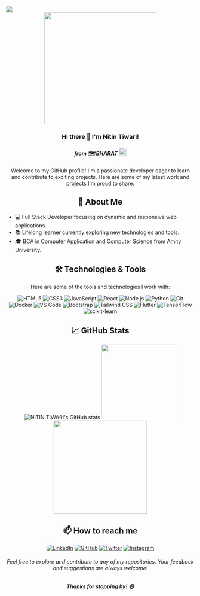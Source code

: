 

<!--
**thedarknight01/thedarknight01** is a ✨ _special_ ✨ repository because its `README.md` (this file) appears on your GitHub profile.

Here are some ideas to get you started:

- 🔭 I’m currently working on ...
- 🌱 I’m currently learning ...
- 👯 I’m looking to collaborate on ...
- 🤔 I’m looking for help with ...
- 💬 Ask me about ...
- 📫 How to reach me: ...
- 😄 Pronouns: ...
- ⚡ Fun fact: ...
-->

 <img src="https://visitor-badge.laobi.icu/badge?page_id=thedarknight01.thedarknight01&"  />
 
<div align="center">
<img src= "https://media.giphy.com/media/v1.Y2lkPTc5MGI3NjExZDBlenJtYTZiY3RucnM2ZzdjZ3F1dGFpY3JxcGM4eHVncjd0dHY5cCZlcD12MV9pbnRlcm5hbF9naWZfYnlfaWQmY3Q9Zw/2IudUHdI075HL02Pkk/giphy.gif" height="300px">
 
### Hi there 👋 I'm Nitin Tiwari!
##### from 🗺️ BHARAT <img src="https://media.giphy.com/media/v1.Y2lkPTc5MGI3NjExNnF1NGh2bTQ2OHB4c2w1ejkybDRnaXlwbjh2Zm1oYmliN203OWFuMCZlcD12MV9pbnRlcm5hbF9naWZfYnlfaWQmY3Q9cw/3ko3ZmwnSOpPmPkBsb/giphy.gif" height="20px" width="20px">

Welcome to my GitHub profile! I'm a passionate developer eager to learn and contribute to exciting projects. Here are some of my latest work and projects I'm proud to share.

## 🚀 About Me
<UL align="left">
<li>💻 Full Stack Developer focusing on dynamic and responsive web applications.</li>
<li> 📚 Lifelong learner currently exploring new technologies and tools.</li>
<li> 🎓 BCA in Computer Application and Computer Science from Amity University.</li>
</UL>

## 🛠️ Technologies & Tools

Here are some of the tools and technologies I work with:

![HTML5](https://img.shields.io/badge/-HTML5-E34F26?style=flat-square&logo=html5&logoColor=white)
![CSS3](https://img.shields.io/badge/-CSS3-1572B6?style=flat-square&logo=css3)
![JavaScript](https://img.shields.io/badge/-JavaScript-F7DF1E?style=flat-square&logo=javascript&logoColor=black)
![React](https://img.shields.io/badge/-React-61DAFB?style=flat-square&logo=react&logoColor=black)
![Node.js](https://img.shields.io/badge/-Node.js-339933?style=flat-square&logo=node.js&logoColor=white)
![Python](https://img.shields.io/badge/-Python-3776AB?style=flat-square&logo=python&logoColor=white)
![Git](https://img.shields.io/badge/-Git-F05032?style=flat-square&logo=git&logoColor=white)
![Docker](https://img.shields.io/badge/-Docker-2496ED?style=flat-square&logo=docker&logoColor=white)
![VS Code](https://img.shields.io/badge/-VS%20Code-007ACC?style=flat-square&logo=visual-studio-code&logoColor=white)
![Bootstrap](https://img.shields.io/badge/-Bootstrap-563D7C?style=flat-square&logo=bootstrap&logoColor=white)
![Tailwind CSS](https://img.shields.io/badge/-Tailwind%20CSS-38B2AC?style=flat-square&logo=tailwind-css&logoColor=white)
![Flutter](https://img.shields.io/badge/-Flutter-02569B?style=flat-square&logo=flutter&logoColor=white)
![TensorFlow](https://img.shields.io/badge/-TensorFlow-FF6F00?style=flat-square&logo=tensorflow&logoColor=white)
![scikit-learn](https://img.shields.io/badge/-scikit--learn-F7931E?style=flat-square&logo=scikit-learn&logoColor=white)

## 📈 GitHub Stats
<div>

![NITIN TIWARI's GitHub stats](https://github-readme-stats.vercel.app/api?username=thedarknight01&show_icons=true&theme=radical)
<img src="https://github-readme-stats.vercel.app/api/top-langs?username=thedarknight01&show_icons=true&locale=en&layout=compact&theme=radical&disable_animations=true" height="200px"><br>
<img src="https://github-profile-trophy.vercel.app/?username=thedarknight01&row=2&column=3&theme=gruvbox" height="250px">
</div>

## 📫 How to reach me

[![LinkedIn](https://img.shields.io/badge/-LinkedIn-0077B5?style=flat-square&logo=linkedin&logoColor=white)](https://www.linkedin.com/in/nitin-tiwari4/) [![GitHub](https://img.shields.io/badge/-GitHub-181717?style=flat-square&logo=github&logoColor=white)](https://github.com/thedarknight01) [![Twitter](https://img.shields.io/badge/-Twitter-1DA1F2?style=flat-square&logo=twitter&logoColor=white)](https://x.com/kratos1051) [![Instagram](https://img.shields.io/badge/-Instagram-E4405F?style=flat-square&logo=instagram&logoColor=white)](https://www.instagram.com/skyy_sooon)


###### Feel free to explore and contribute to any of my repositories. Your feedback and suggestions are always welcome!

##### Thanks for stopping by! 😄
<div>

